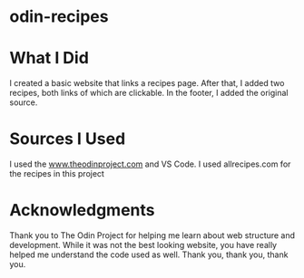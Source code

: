 # odin-recipes

# What I Did
I created a basic website that links a recipes page. After that, I added two recipes, both links of which are clickable. In the footer, I added the original source. 

# Sources I Used
I used the www.theodinproject.com and VS Code. I used allrecipes.com for the recipes in this project

# Acknowledgments
Thank you to The Odin Project for helping me learn about web structure and development. While it was not the best looking website, you have really helped me understand the code used as well. Thank you, thank you, thank you.
